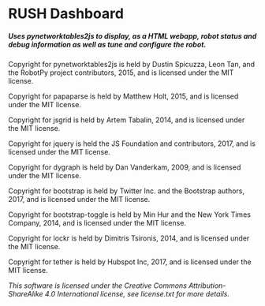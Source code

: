 # RUSH Dashboard

##### *Uses pynetworktables2js to display, as a HTML webapp, robot status and debug information as well as tune and configure the robot.*


Copyright for pynetworktables2js is held by Dustin Spicuzza, Leon Tan, and the RobotPy project contributors, 2015, and is licensed under the MIT license.

Copyright for papaparse is held by Matthew Holt, 2015, and is licensed under the MIT license.

Copyright for jsgrid is held by Artem Tabalin, 2014, and is licensed under the MIT license.

Copyright for jquery is held the JS Foundation and contributors, 2017, and is licensed under the MIT license.

Copyright for dygraph is held by Dan Vanderkam, 2009, and is licensed under the MIT license.

Copyright for bootstrap is held by Twitter Inc. and the Bootstrap authors, 2017, and is licensed under the MIT license.

Copyright for bootstrap-toggle is held by Min Hur and the New York Times Company, 2014, and is licensed under the MIT license.

Copyright for lockr is held by Dimitris Tsironis, 2014, and is licensed under the MIT license.

Copyright for tether is held by Hubspot Inc, 2017, and is licensed under the MIT license.


*This software is licensed under the Creative Commons Attribution-ShareAlike 4.0 International license, see license.txt for more details.*
